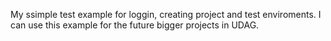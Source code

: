 My ssimple test example for loggin, creating project and test enviroments. I can use this example for the future bigger projects in UDAG.